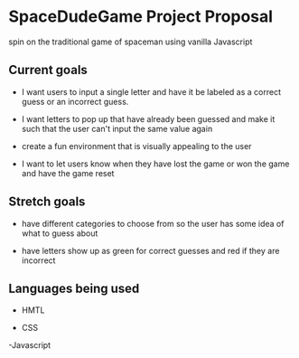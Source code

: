 # SpaceDudeGame Project Proposal

spin on the traditional game of spaceman using vanilla Javascript

## Current goals

- I want users to input a single letter and have it be labeled as a correct guess or an incorrect guess.

- I want letters to pop up that have already been guessed and make it such that the user can't input the same value again

- create a fun environment that is visually appealing to the user

- I want to let users know when they have lost the game or won the game and have the game reset

## Stretch goals

- have different categories to choose from so the user has some idea of what to guess about

- have letters show up as green for correct guesses and red if they are incorrect

## Languages being used

- HMTL

- CSS

-Javascript